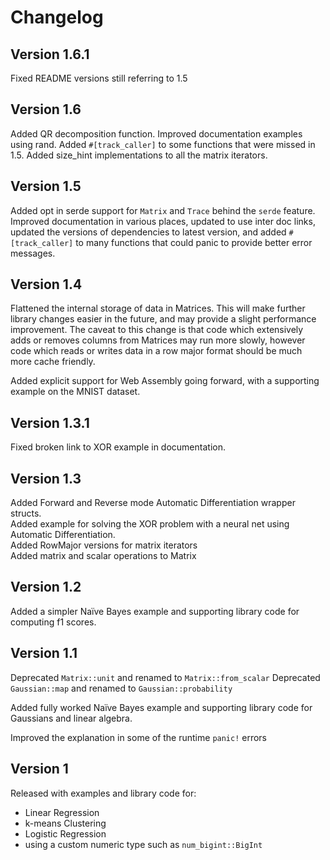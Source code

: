 # Changelog

## Version 1.6.1

Fixed README versions still referring to 1.5

## Version 1.6

Added QR decomposition function. Improved documentation examples using rand.
Added `#[track_caller]` to some functions that were missed in 1.5. Added
size_hint implementations to all the matrix iterators.

## Version 1.5

Added opt in serde support for `Matrix` and `Trace` behind the `serde` feature.
Improved documentation in various places, updated to use inter doc links,
updated the versions of dependencies to latest version, and added
`#[track_caller]` to many functions that could panic to provide better error
messages.

## Version 1.4

Flattened the internal storage of data in Matrices. This will make further
library changes easier in the future, and may provide a slight performance
improvement. The caveat to this change is that code which extensively adds
or removes columns from Matrices may run more slowly, however code which
reads or writes data in a row major format should be much more cache friendly.

Added explicit support for Web Assembly going forward, with a supporting
example on the MNIST dataset.

## Version 1.3.1

Fixed broken link to XOR example in documentation.

## Version 1.3

Added Forward and Reverse mode Automatic Differentiation wrapper structs.  
Added example for solving the XOR problem with a neural net using Automatic
Differentiation.  
Added RowMajor versions for matrix iterators  
Added matrix and scalar operations to Matrix  

## Version 1.2

Added a simpler Naïve Bayes example and supporting library code for
computing f1 scores.

## Version 1.1

Deprecated `Matrix::unit` and renamed to `Matrix::from_scalar`
Deprecated `Gaussian::map` and renamed to `Gaussian::probability`

Added fully worked Naïve Bayes example and supporting library code for
Gaussians and linear algebra.

Improved the explanation in some of the runtime `panic!` errors

## Version 1

Released with examples and library code for:

- Linear Regression
- k-means Clustering
- Logistic Regression
- using a custom numeric type such as `num_bigint::BigInt`
